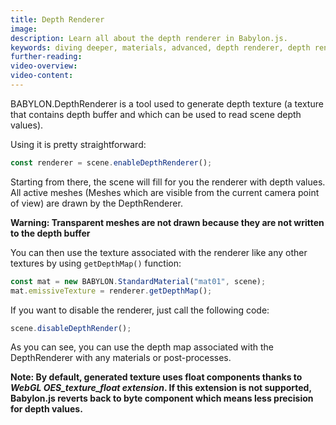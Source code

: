 ```yaml
---
title: Depth Renderer
image:
description: Learn all about the depth renderer in Babylon.js.
keywords: diving deeper, materials, advanced, depth renderer, depth rendering
further-reading:
video-overview:
video-content:
---
```


BABYLON.DepthRenderer is a tool used to generate depth texture (a texture that contains depth buffer and which can be used to read scene depth values).

Using it is pretty straightforward:

```javascript
const renderer = scene.enableDepthRenderer();
```

Starting from there, the scene will fill for you the renderer with depth values. All active meshes (Meshes which are visible from the current camera point of view) are drawn by the DepthRenderer.

**Warning: Transparent meshes are not drawn because they are not written to the depth buffer**

You can then use the texture associated with the renderer like any other textures by using `getDepthMap()` function:

```javascript
const mat = new BABYLON.StandardMaterial("mat01", scene);
mat.emissiveTexture = renderer.getDepthMap();
```

If you want to disable the renderer, just call the following code:

```javascript
scene.disableDepthRender();
```

As you can see, you can use the depth map associated with the DepthRenderer with any materials or post-processes.

**Note: By default, generated texture uses float components thanks to _WebGL OES_texture_float extension_. If this extension is not supported, Babylon.js reverts back to byte component which means less precision for depth values.**
